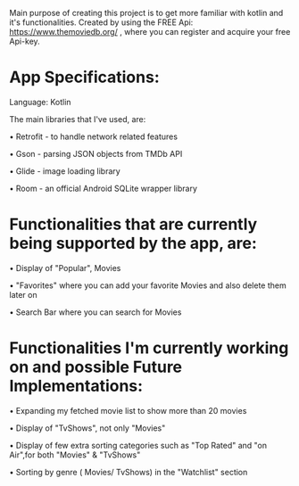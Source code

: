 Main purpose of creating this project is to get more familiar with kotlin and it's functionalities.
Created by using the FREE Api: https://www.themoviedb.org/ , where you can register and acquire your free Api-key.

# App Specifications: #

Language: Kotlin

The main libraries that I've used, are:

• Retrofit - to handle network related features

• Gson - parsing JSON objects from TMDb API

• Glide - image loading library

• Room - an official Android SQLite wrapper library

# Functionalities that are currently being supported by the app, are: #

• Display of "Popular", Movies 
 
• "Favorites" where you can add your favorite Movies and also delete them later on

• Search Bar where you can search for Movies

# Functionalities I'm currently working on and possible Future Implementations: #

• Expanding my fetched movie list to show more than 20 movies

• Display of "TvShows", not only "Movies"

• Display of few extra sorting categories such as "Top Rated" and "on Air",for both "Movies" & "TvShows"

• Sorting by genre ( Movies/ TvShows) in the "Watchlist" section






